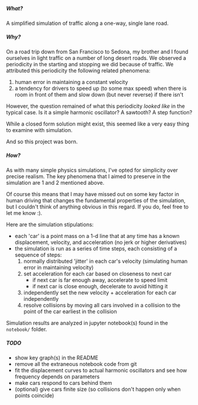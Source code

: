 ##### What?
A simplified simulation of traffic along a one-way, single lane road.

##### Why?
On a road trip down from San Francisco to Sedona, my brother and I found ourselves in light traffic on a
number of long desert roads. We observed a periodicity in the starting and stopping we did because of
traffic. We attributed this periodicity the following related phenomena:
1. human error in maintaining a constant velocity
2. a tendency for drivers to speed up (to some max speed) when there is room in front of them and slow down
   (but never reverse) if there isn't

However, the question remained of what this periodicity *looked like* in the typical case. Is it a simple
harmonic oscillator? A sawtooth? A step function?

While a closed form solution might exist, this seemed like a very easy thing to examine with simulation.

And so this project was born.

##### How?
As with many simple physics simulations, I've opted for simplicity over precise realism. The key phenomena
that I aimed to preserve in the simulation are 1 and 2 mentioned above.

Of course this means that I may have missed out on some key factor in human driving that changes the
fundamental properties of the simulation, but I couldn't think of anything obvious in this regard. If you do,
feel free to let me know :).

Here are the simulation stipulations:
- each 'car' is a point mass on a 1-d line that at any time has a known displacement, velocity, and
  acceleration (no jerk or higher derivatives)
- the simulation is run as a series of time steps, each consisting of a sequence of steps:
  1. normally distributed 'jitter' in each car's velocity (simulating human error in maintaining velocity)
  2. set acceleration for each car based on closeness to next car
     - if next car is far enough away, accelerate to speed limit
     - if next car is close enough, decelerate to avoid hitting it
  3. independently set the new velocity + acceleration for each car independently
  4. resolve collisions by moving all cars involved in a collision to the point of the car earliest in the
     collision

Simulation results are analyzed in jupyter notebook(s) found in the `notebook/` folder.

##### TODO
- show key graph(s) in the README
- remove all the extraneous notebook code from git
- fit the displacement curves to actual harmonic oscillators and see how frequency depends on parameters
- make cars respond to cars behind them
- (optional) give cars finite size (so collisions don't happen only when points coincide)
